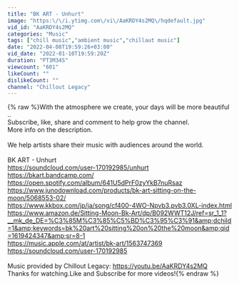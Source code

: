 ```yaml
---
title: "BK ART - Unhurt"
image: "https:\/\/i.ytimg.com\/vi\/AaKRDY4s2MQ\/hqdefault.jpg"
vid_id: "AaKRDY4s2MQ"
categories: "Music"
tags: ["chill music","ambient music","chillaut music"]
date: "2022-04-08T19:59:26+03:00"
vid_date: "2022-01-10T19:59:20Z"
duration: "PT3M34S"
viewcount: "601"
likeCount: ""
dislikeCount: ""
channel: "Chillout Legacy"
---
```

{% raw %}With the atmosphere we create, your days will be more beautiful ..<br />Subscribe, like, share and comment to help grow the channel. <br />More info on the description.<br /><br />We help artists share their music with audiences around the world.  <br /><br />BK ART - Unhurt <br /><a rel="nofollow" target="blank" href="https://soundcloud.com/user-170192985/unhurt">https://soundcloud.com/user-170192985/unhurt</a><br /><a rel="nofollow" target="blank" href="https://bkart.bandcamp.com/">https://bkart.bandcamp.com/</a><br /><a rel="nofollow" target="blank" href="https://open.spotify.com/album/641U5dPrF0zyYkB7nuRsaz">https://open.spotify.com/album/641U5dPrF0zyYkB7nuRsaz</a><br /><a rel="nofollow" target="blank" href="https://www.junodownload.com/products/bk-art-sitting-on-the-moon/5068553-02/">https://www.junodownload.com/products/bk-art-sitting-on-the-moon/5068553-02/</a><br /><a rel="nofollow" target="blank" href="https://www.kkbox.com/jp/ja/song/cf400-4WO-Npvb3.pvb3.0XL-index.html">https://www.kkbox.com/jp/ja/song/cf400-4WO-Npvb3.pvb3.0XL-index.html</a><br /><a rel="nofollow" target="blank" href="https://www.amazon.de/Sitting-Moon-Bk-Art/dp/B092WWT12J/ref=sr_1_1?__mk_de_DE=%C3%85M%C3%85%C5%BD%C3%95%C3%91&amp;dchild=1&amp;keywords=bk%20art%20sitting%20on%20the%20moon&amp;qid=1619424347&amp;sr=8-1">https://www.amazon.de/Sitting-Moon-Bk-Art/dp/B092WWT12J/ref=sr_1_1?__mk_de_DE=%C3%85M%C3%85%C5%BD%C3%95%C3%91&amp;dchild=1&amp;keywords=bk%20art%20sitting%20on%20the%20moon&amp;qid=1619424347&amp;sr=8-1</a><br /><a rel="nofollow" target="blank" href="https://music.apple.com/at/artist/bk-art/1563747369">https://music.apple.com/at/artist/bk-art/1563747369</a> <br /><a rel="nofollow" target="blank" href="https://soundcloud.com/user-170192985">https://soundcloud.com/user-170192985</a><br /><br />Music provided by Chillout Legacy:  <a rel="nofollow" target="blank" href="https://youtu.be/AaKRDY4s2MQ">https://youtu.be/AaKRDY4s2MQ</a> <br />Thanks for watching.Like and Subscribe for more videos!{% endraw %}
